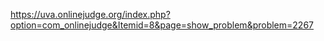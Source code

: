 https://uva.onlinejudge.org/index.php?option=com_onlinejudge&Itemid=8&page=show_problem&problem=2267